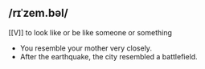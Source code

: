 ## /rɪˈzem.bəl/
[[V]]
to look like or be like someone or something  

- You resemble your mother very closely.
- After the earthquake, the city resembled a battlefield.